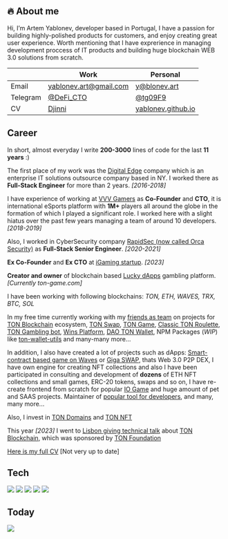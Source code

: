 ## 🔥 About me

Hi, I’m Artem Yablonev, developer based in Portugal, I have a passion for building highly-polished products for customers, and enjoy creating great user experience. Worth mentioning that I have exprerience in managing development proccess of IT products and building huge blockchain WEB 3.0 solutions from scratch.

|          | Work                                     | Personal                                          |
|----------|------------------------------------------|---------------------------------------------------|
| Email    | yablonev.art@gmail.com                   | y@blonev.art                                      |
| Telegram | [@DeFi_CTO](https://t.me/DeFi_CTO)       | [@tg09F9](https://t.me/tg09F9)                    |
| CV       | [Djinni](https://djinni.co/q/f5ed3f510a) | [yablonev.github.io](https://yablonev.github.io)  |

## Career

In short, almost everyday I write **200-3000** lines of code for the last **11 years** :)

The first place of my work was the [Digital Edge](https://digitaledge.net) company which is an enterprise IT solutions outsource company based in NY. I worked there as **Full-Stack Engineer** for more than 2 years. *[2016-2018]*

I have experience of working at [VVV Gamers](https://vvvgamers.com) as **Co-Founder** and **CTO**, it is international eSports platform with **1M+** players all around the globe in the formation of which I played a significant role. I worked here with a slight hiatus over the past few years managing a team of around 10 developers. *[2018-2019]*

Also, I worked in CyberSecurity company [RapidSec (now called Orca Security)](https://rapidsec.com) as **Full-Stack Senior Engineer**. *[2020-2021]*

**Ex Co-Founder** and **Ex CTO** at [iGaming startup](https://x-online.pro). *[2023]*

**Creator and owner** of blockchain based [Lucky dApps](https://lucky-dapps.com) gambling platform. *[Currently ton-game.com]*

I have been working with following blockchains: *TON, ETH, WAVES, TRX, BTC, SOL*

In my free time currently working with my [friends as team](https://github.com/TON-NFT) on projects for [TON Blockchain](https://ton.org) ecosystem, [TON Swap](https://ton-swap.com), [TON Game](https://ton-game.com), [Classic TON Roulette](https://classic.ton-game.com), [TON Gambling bot](https://t.me/ton_games_and_more), [Wins Platform](https://t.me/wins), [DAO TON Wallet](https://dao.ton.beauty), NPM Packages (*WIP*) like [ton-wallet-utils](https://www.npmjs.com/package/ton-wallet-utils) and many-many more...

In addition, I also have created a lot of projects such as dApps: [Smart-contract based game on Waves](https://waves.lucky-dapps.com/russian-roulette) or [Giga SWAP](https://gigaswap.app), thats Web 3.0 P2P DEX, I have own engine for creating NFT collections and also I have been participated in consulting and development of **dozens** of ETH NFT collections and small games, ERC-20 tokens, swaps and so on, I have re-create frontend from scratch for popular [IO Game](https://account.petridish.pw) and huge amount of pet and SAAS projects. Maintainer of [popular tool for developers](https://css2sass.herokuapp.com), and many, many more...

Also, I invest in [TON Domains](https://getgems.io/user/EQAd_LCfdJb_Iqz5ZOfyMI9bmJfU_Fz2SN-Gx3wcG33d2tiz) and [TON NFT](https://getgems.io/user/EQD6Tv6Kbqp-RYPl_T9Rum_pixdFX71IC83doVRu0fIqv50d)

This year *[2023]* I went to [Lisbon giving technical talk](https://twitter.com/TON_Lisbon_HUB/status/1617563243333169153?s=20) about [TON Blockchain](https://ton.org), which was sponsored by [TON Foundation](https://tonapi.io/account/EQCD39VS5jcptHL8vMjEXrzGaRcCVYto7HUn4bpAOg8xqB2N)

[Here is my full CV](https://yablonev.github.io) [Not very up to date]

## Tech
![](https://img.shields.io/badge/OS-Mac_Os_Mojave-informational?style=flat&logo=apple&labelColor=303d50&logoColor=white&color=475a75)
![](https://img.shields.io/badge/Code-JavaScript-informational?style=flat&logo=javascript&labelColor=303d50&logoColor=white&color=475a75)
![](https://img.shields.io/badge/Shell-Bash-informational?style=flat&logo=gnu-bash&labelColor=303d50&logoColor=white&color=475a75)
![](https://img.shields.io/badge/Editor-VS_Code-informational?style=flat&logo=visual-studio-code&labelColor=303d50&logoColor=white&color=475a75)
![](https://img.shields.io/badge/Design-Photoshop-informational?style=flat&logo=Adobe-Photoshop&labelColor=303d50&logoColor=white&color=475a75)

## Today
[![](https://visitcount.itsvg.in/api?id=Yablonev&label=Profile%20Views&color=9&icon=8&pretty=true)](https://visitcount.itsvg.in)
